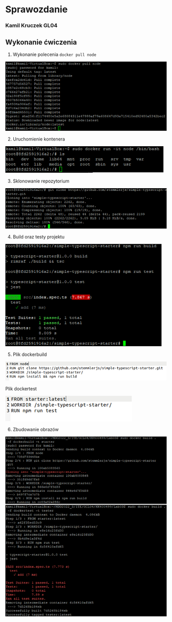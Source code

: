 # Sprawozdanie
### Kamil Kruczek GL04
## Wykonanie ćwiczenia

1. Wykonanie polecenia ``` docker pull node ```

![](2022-04-21-14-51-29.png)

2. Uruchomienie kontenera 

![](2022-04-21-14-53-11.png)

3. Sklonowanie repozytorium

![](2022-04-21-14-54-59.png)

4. Build oraz testy projektu

![](2022-04-21-15-06-53.png)

5. Plik dockerbuild

![](2022-04-21-15-13-09.png)

Plik dockertest

![](2022-04-21-15-14-35.png)

6. Zbudowanie obrazów

![](2022-04-21-15-56-35.png)
![](2022-04-21-15-57-42.png)